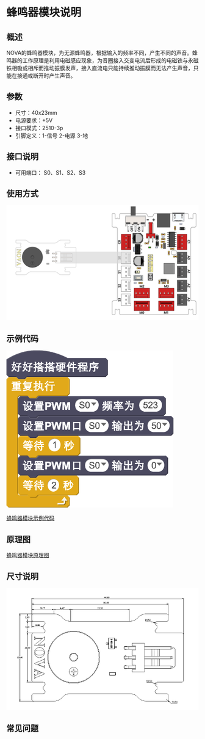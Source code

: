 # 蜂鸣器模块说明

## 概述
NOVA的蜂鸣器模块，为无源蜂鸣器，根据输入的频率不同，产生不同的声音。蜂鸣器的工作原理是利用电磁感应现象，为音圈接入交变电流后形成的电磁铁与永磁铁相吸或相斥而推动振膜发声，接入直流电只能持续推动振膜而无法产生声音，只能在接通或断开时产生声音。

## 参数
- 尺寸：40x23mm
- 电源要求：+5V
- 接口模式：2510-3p
- 引脚定义：1-信号 2-电源 3-地

## 接口说明
- 可用端口： S0、S1、S2、S3

## 使用方式
![](./images/31.png)

## 示例代码
![](./images/32.png)

[蜂鸣器模块示例代码](http://www.haohaodada.com/show.php?id=947657)

## 原理图
[蜂鸣器模块原理图](https://github.com/Haohaodada-official/haohaodada-docs/blob/master/%E5%8E%9F%E7%90%86%E5%9B%BE/%E8%9C%82%E9%B8%A3%E5%99%A8%E6%A8%A1%E5%9D%97.pdf)

## 尺寸说明
![](./images/100.png)

## 常见问题
